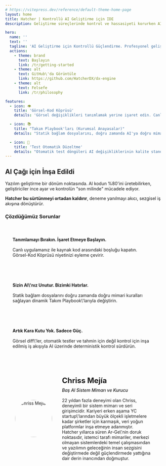 ```yaml
---
# https://vitepress.dev/reference/default-theme-home-page
layout: home
title: Hatcher | Kontrollü AI Geliştirme için IDE
description: Geliştirme süreçlerinde kontrol ve hassasiyeti korurken AI’nın gücünden yararlanmak isteyen profesyonel geliştiriciler için tasarıyla nmış açık kaynak entegre geliştirme ortamı

hero:
  name: ''
  text: ''
  tagline: 'AI Geliştirme için Kontrollü Güçlendirme. Profesyonel geliştiricilere AI üzerinde deterministik kontrol sağlayan açık kaynak IDE. Tahmin etmeyi bırakın. Teslim etmeye başlayın.'
  actions:
    - theme: brand
      text: Başlayın
      link: /tr/getting-started
    - theme: alt
      text: GitHub\'da Görüntüle
      link: https://github.com/HatcherDX/dx-engine
    - theme: alt
      text: Felsefe
      link: /tr/philosophy

features:
  - icon: 👁️
    title: 'Görsel-Kod Köprüsü'
    details: 'Görsel değişiklikleri tanımlamak yerine işaret edin. Canlı uygulamanızın doğrudan manipülasyonu kesin, güvenli ve bağlam bilinçli kod değişikliklerine çevrilir.'

  - icon: 📚
    title: "Takım Playbook'ları (Kurumsal Anayasalar)"
    details: "Statik bağlam dosyalarını, doğru zamanda AI'ya doğru mimari kuralları sağlayan dinamik, merkezi bir sistemle değiştirin."

  - icon: 🔄
    title: 'Test Otomatik Düzeltme'
    details: "Otomatik test döngüleri AI değişikliklerinin kalite standartlarınızı karşılamasını sağlar. Bu pekiştirme döngüsü AI'nın kod işlevsel olarak kanıtlanana kadar kendini düzeltmesine olanak tanır."
---
```


## AI Çağı için İnşa Edildi

Yazılım geliştirme bir dönüm noktasında. AI kodun %80\'ini üretebilirken, geliştiriciler ince ayar ve kontrolün "son milinde" mücadele ediyor.

**Hatcher bu sürtünmeyi ortadan kaldırır**, deneme yanılmayı akıcı, sezgisel iş akışına dönüştürür.

### Çözdüğümüz Sorunlar

<div class="problem-grid">
  <div class="problem-item">
    <h4>Tanımlamayı Bırakın. İşaret Etmeye Başlayın.</h4>
    <p>Canlı uygulamanız ile kaynak kod arasındaki boşluğu kapatın. Görsel-Kod Köprüsü niyetinizi eyleme çevirir.</p>
  </div>
  
  <div class="problem-item">
    <h4>Sizin AI\'nız Unutur. Bizimki Hatırlar.</h4>
    <p>Statik bağlam dosyalarını doğru zamanda doğru mimari kuralları sağlayan dinamik Takım Playbook\'larıyla değiştirin.</p>
  </div>
  
  <div class="problem-item">
    <h4>Artık Kara Kutu Yok. Sadece Güç.</h4>
    <p>Görsel diff\'ler, otomatik testler ve tahmin için değil kontrol için inşa edilmiş iş akışıyla AI üzerinde deterministik kontrol sürdürün.</p>
  </div>
</div>

<div class="architect-card">
  <div class="architect-photo">
    <img src="/chriss.jpg" alt="Chriss Mejía">
  </div>
  <div class="architect-bio">
    <h4>Chriss Mejía</h4>
    <h5>Baş AI Sistem Mimarı ve Kurucu</h5>
    <p>
      22 yıldan fazla deneyimi olan Chriss, deneyimli bir sistem mimarı ve seri girişimcidir. Kariyeri erken aşama YC startup\'larından büyük ölçekli işletmelere kadar şirketler için karmaşık, veri yoğun platformlar inşa etmeye adanmıştır.
    </p>
    <p>
      Hatcher yıllarca süren Ar-Ge\'nin doruk noktasıdır, istemci tarafı mimariler, merkezi olmayan sistemlerdeki temel çalışmasından ve yazılımın geleceğinin insan sezgisini değiştirmede değil güçlendirmede yattığına dair derin inancından doğmuştur.
    </p>
  </div>
</div>

<style>
.problem-grid {
  display: grid;
  grid-template-columns: repeat(auto-fit, minmax(300px, 1fr));
  gap: 2rem;
  margin: 2rem 0;
}

.problem-item {
  padding: 1.5rem;
  border: 1px solid var(--vp-c-border);
  border-radius: 8px;
  background: var(--vp-c-bg-soft);
}

.problem-item h4 {
  margin: 0 0 1rem 0;
  color: var(--vp-c-brand-1);
}

.problem-item p {
  margin: 0;
  color: var(--vp-c-text-2);
}

.architect-card {
  display: flex;
  align-items: center;
  gap: 2rem;
  padding: 2rem;
  border: 1px solid var(--vp-c-border);
  border-radius: 8px;
  background: var(--vp-c-bg-soft);
  margin: 2rem 0;
}

.architect-photo {
  width: 120px;
  height: 120px;
  flex-shrink: 0;
  display: flex;
  align-items: center;
  justify-content: center;
}

.architect-photo img {
  width: 120px;
  height: 120px;
  border-radius: 50%;
  object-fit: cover;
  display: block;
}

.architect-bio h4 {
  margin: 0 0 0.5rem 0;
  font-size: 1.5rem;
  color: var(--vp-c-brand-1);
}

.architect-bio h5 {
  margin: 0 0 1rem 0;
  font-weight: 500;
  color: var(--vp-c-text-2);
}

.architect-bio p {
  margin: 0;
}

@media (max-width: 768px) {
  .architect-card {
    flex-direction: column;
    text-align: center;
  }
}
</style>
